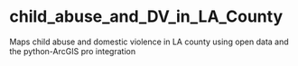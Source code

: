 # child_abuse_and_DV_in_LA_County
Maps child abuse and domestic violence in LA county using open data and the python-ArcGIS pro integration

